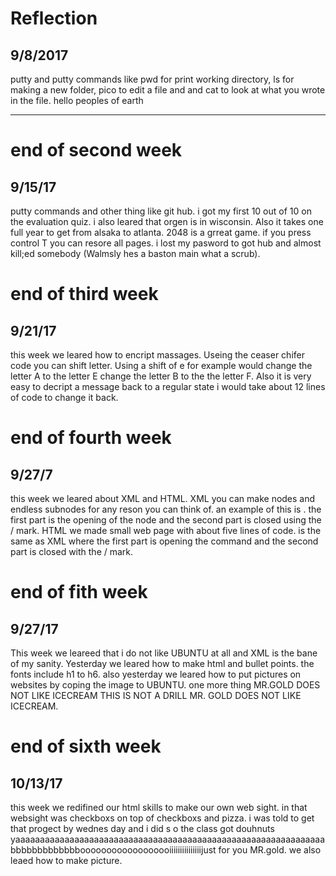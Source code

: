 # Reflection
## 9/8/2017
putty and putty commands like pwd for print working directory, ls for making a new folder, pico to edit a file and and cat to look at what you wrote in the file.
hello peoples of earth

---

# end of second week
## 9/15/17
putty commands and other thing like git hub. i got my first 10 out of 10 on the evaluation quiz. i also leared that orgen is in wisconsin. Also it takes one full year to get from alsaka to atlanta. 2048 is a grreat game. if you press control T you can resore all pages. i lost my pasword to got hub and almost kill;ed somebody (Walmsly hes a baston main what a scrub). 

# end of third week  
## 9/21/17
this week we leared how to encript massages. Useing the ceaser chifer code you can shift letter. Using a shift of e for example would change the letter A to the letter E change the letter B to the the letter F. Also it is very easy to decript a message back to a regular state i would take about 12 lines of code to change it back. 


# end of fourth week
## 9/27/7
this week we leared about XML and HTML. XML you can make nodes and endless subnodes for any reson you can think of. an example of this is <animals> </animals>. the first part is the opening of the node and the second part is closed using the / mark. HTML we made small web page with about five lines of code. <B> </B> is the same as XML where the first part is opening the command and the second part is closed with the / mark. 


# end of fith week
## 9/27/17
This week we leareed that i do not like UBUNTU at all and XML is the bane of my sanity. Yesterday we leared how to make html and bullet points. the fonts include h1 to h6. also yesterday we leared how to put pictures on websites by coping the image to UBUNTU. one more thing MR.GOLD DOES NOT LIKE ICECREAM THIS IS NOT A DRILL MR. GOLD DOES NOT LIKE ICECREAM. 

# end of sixth week
## 10/13/17
this week we redifined our html skills to make our own web sight. in that websight was checkboxs on top of checkboxs and pizza. i was told to get that progect by wednes day and i did s o the class got douhnuts yaaaaaaaaaaaaaaaaaaaaaaaaaaaaaaaaaaaaaaaaaaaaaaaaaaaaaaaaaaaaaaa bbbbbbbbbbbbboooooooooooooooooiiiiiiiiiiiiiiijust for you MR.gold. we also leaed how to make picture.   
